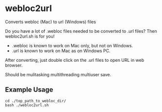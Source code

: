# webloc2url
Converts webloc (Mac) to url (Windows) files

Do you have a lot of .webloc files needed to be converted to .url files?
Then webloc2url.sh is for you!

* .webloc is known to work on Mac only, but not on Windows.
* .url is known to work on Mac as on Windows PC.

After converting, just double click on the .url files to open URL in web browser.

Should be mulitasking multithreading multiuser save.

## Example Usage
```
cd ./top_path_to_webloc_dir/
bash ./webloc2url.sh
```


